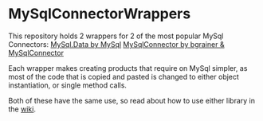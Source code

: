 # MySqlConnectorWrappers

This repository holds 2 wrappers for 2 of the most popular MySql Connectors:
[MySql.Data by MySql](https://www.nuget.org/packages/MySql.Data/)
[MySqlConnector by bgrainer & MySqlConnector](https://www.nuget.org/packages/MySqlConnector/)

Each wrapper makes creating products that require on MySql simpler, as most of the code that is copied and pasted is changed to either object instantiation, or single method calls.

Both of these have the same use, so read about how to use either library in the [wiki](https://github.com/Pustalorc/MySqlConnectorWrapper/wiki).
